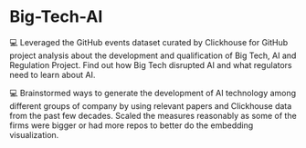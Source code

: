 # Big-Tech-AI

💻 Leveraged the GitHub events dataset curated by Clickhouse for GitHub project analysis about the development and qualification of Big Tech, AI and Regulation Project. Find out how Big Tech disrupted AI and what regulators need to learn about AI.

💻 Brainstormed ways to generate the development of AI technology among different groups of company by using relevant papers and Clickhouse data from the past few decades. Scaled the measures reasonably as some of the firms were bigger or had more repos to better do the embedding visualization.
